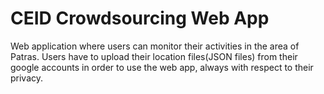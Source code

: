 # CEID Crowdsourcing Web App

Web application where users can monitor their activities in the area of Patras. Users have to upload their location files(JSON files) from their google accounts in order to use the web app, always with respect to their privacy. 
